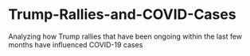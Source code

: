 # Trump-Rallies-and-COVID-Cases
Analyzing how Trump rallies that have been ongoing within the last few months have influenced COVID-19 cases
